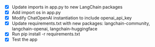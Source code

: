 - [x] Update imports in app.py to new LangChain packages
- [x] Add import os in app.py
- [x] Modify ChatOpenAI instantiation to include openai_api_key
- [x] Update requirements.txt with new packages: langchain-community, langchain-openai, langchain-huggingface
- [x] Run pip install -r requirements.txt
- [x] Test the app
